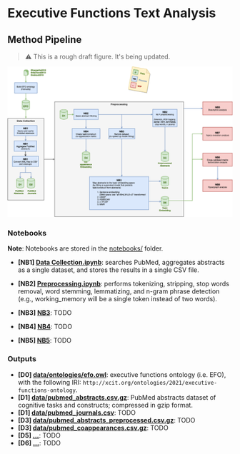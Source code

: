 # Executive Functions Text Analysis


## Method Pipeline

> :warning: This is a rough draft figure. It's being updated.


![method pipeline](docs/pipeline.drawio.png)


### Notebooks

**Note**: Notebooks are stored in the [notebooks/](notebooks/) folder.

- **[NB1] [Data Collection.ipynb](notebooks/1%20Data%20Collection.ipynb)**: searches PubMed, aggregates abstracts as a single dataset, and stores the results in a single CSV file.

- **[NB2] [Preprocessing.ipynb](notebooks/)**: performs tokenizing, stripping, stop words removal, word stemming, lemmatizing, and n-gram phrase detection (e.g., working_memory will be a single token instead of two words).

- **[NB3] [NB3](notebooks/)**: TODO

- **[NB4] [NB4](notebooks/)**: TODO
- **[NB5] [NB5](notebooks/)**: TODO

### Outputs

- **[D0] [data/ontologies/efo.owl](data/ontologies/efo.owl)**: executive functions ontology (i.e. EFO), with the following IRI: `http://xcit.org/ontologies/2021/executive-functions-ontology`.
- **[D1] [data/pubmed_abstracts.csv.gz](data/pubmed_abstracts.csv.gz)**: PubMed abstracts dataset of cognitive tasks and constructs; compressed in gzip format.
- **[D1] [data/pubmed_journals.csv](data/pubmed_journals.csv)**: TODO
- **[D3] [data/pubmed_abstracts_preprocessed.csv.gz](data/pubmed_abstracts_preprocessed.csv.gz)**: TODO
- **[D3] [data/pubmed_coappearances.csv.gz](data/pubmed_coappearances.csv.gz)**: TODO
- **[D5] [...]()**: TODO
- **[D6] [...]()**: TODO
